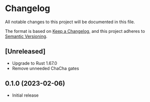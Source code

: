 # Changelog

All notable changes to this project will be documented in this file.

The format is based on [Keep a Changelog](https://keepachangelog.com/en/1.0.0/),
and this project adheres to [Semantic Versioning](https://semver.org/spec/v2.0.0.html).

## [Unreleased]

- Upgrade to Rust 1.67.0
- Remove unneeded ChaCha gates

## 0.1.0 (2023-02-06)

- Initial release
